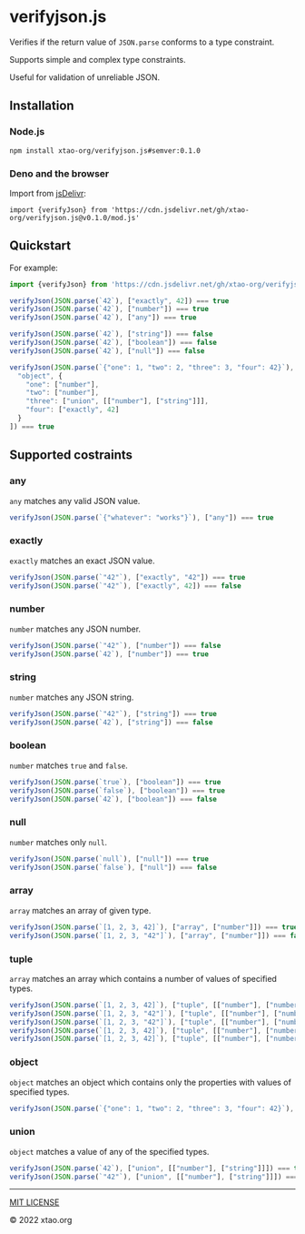 # verifyjson.js

Verifies if the return value of `JSON.parse` conforms to a type constraint.

Supports simple and complex type constraints.

Useful for validation of unreliable JSON.

## Installation

### Node.js

```
npm install xtao-org/verifyjson.js#semver:0.1.0
```

### Deno and the browser

Import from [jsDelivr](https://www.jsdelivr.com/):

```
import {verifyJson} from 'https://cdn.jsdelivr.net/gh/xtao-org/verifyjson.js@v0.1.0/mod.js'
```

## Quickstart

For example:

```js
import {verifyJson} from 'https://cdn.jsdelivr.net/gh/xtao-org/verifyjson.js@v0.1.0/mod.js'

verifyJson(JSON.parse(`42`), ["exactly", 42]) === true
verifyJson(JSON.parse(`42`), ["number"]) === true
verifyJson(JSON.parse(`42`), ["any"]) === true

verifyJson(JSON.parse(`42`), ["string"]) === false
verifyJson(JSON.parse(`42`), ["boolean"]) === false
verifyJson(JSON.parse(`42`), ["null"]) === false

verifyJson(JSON.parse(`{"one": 1, "two": 2, "three": 3, "four": 42}`), [
  "object", {
    "one": ["number"], 
    "two": ["number"], 
    "three": ["union", [["number"], ["string"]]], 
    "four": ["exactly", 42]
  }
]) === true
```

## Supported costraints

### any

`any` matches any valid JSON value.

```js
verifyJson(JSON.parse(`{"whatever": "works"}`), ["any"]) === true
```

### exactly

`exactly` matches an exact JSON value.

```js
verifyJson(JSON.parse(`"42"`), ["exactly", "42"]) === true
verifyJson(JSON.parse(`"42"`), ["exactly", 42]) === false
```

### number

`number` matches any JSON number.

```js
verifyJson(JSON.parse(`"42"`), ["number"]) === false
verifyJson(JSON.parse(`42`), ["number"]) === true
```

### string

`number` matches any JSON string.

```js
verifyJson(JSON.parse(`"42"`), ["string"]) === true
verifyJson(JSON.parse(`42`), ["string"]) === false
```

### boolean

`number` matches `true` and `false`.

```js
verifyJson(JSON.parse(`true`), ["boolean"]) === true
verifyJson(JSON.parse(`false`), ["boolean"]) === true
verifyJson(JSON.parse(`42`), ["boolean"]) === false
```

### null

`number` matches only `null`.

```js
verifyJson(JSON.parse(`null`), ["null"]) === true
verifyJson(JSON.parse(`false`), ["null"]) === false
```

### array

`array` matches an array of given type.

```js
verifyJson(JSON.parse(`[1, 2, 3, 42]`), ["array", ["number"]]) === true
verifyJson(JSON.parse(`[1, 2, 3, "42"]`), ["array", ["number"]]) === false
```

### tuple

`array` matches an array which contains a number of values of specified types.

```js
verifyJson(JSON.parse(`[1, 2, 3, 42]`), ["tuple", [["number"], ["number"], ["number"], ["number"]]]) === true
verifyJson(JSON.parse(`[1, 2, 3, "42"]`), ["tuple", [["number"], ["number"], ["number"], ["string"]]]) === true
verifyJson(JSON.parse(`[1, 2, 3, "42"]`), ["tuple", [["number"], ["number"], ["number"], ["number"]]]) === false
verifyJson(JSON.parse(`[1, 2, 3, 42]`), ["tuple", [["number"], ["number"], ["number"]]]) === false
verifyJson(JSON.parse(`[1, 2, 3, 42]`), ["tuple", [["number"], ["number"], ["number"], ["string"]]]) === false
```

### object

`object` matches an object which contains only the properties with values of specified types.

```js
verifyJson(JSON.parse(`{"one": 1, "two": 2, "three": 3, "four": 42}`), ["object", {"one": ["number"], "two": ["number"], "three": ["number"], "four": ["exactly", 42]}]) === true
```

### union

`object` matches a value of any of the specified types.

```js
verifyJson(JSON.parse(`42`), ["union", [["number"], ["string"]]]) === true
verifyJson(JSON.parse(`"42"`), ["union", [["number"], ["string"]]]) === true
```

***

[MIT LICENSE](LICENSE)

© 2022 xtao.org